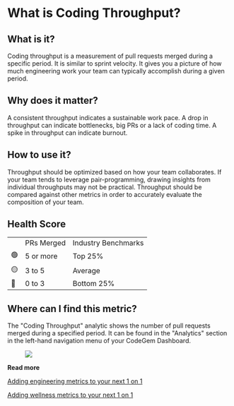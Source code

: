 # What is Coding Throughput?

## **What is it?**

Coding throughput is a measurement of pull requests merged during a specific period. It is similar to sprint velocity. It gives you a picture of how much engineering work your team can typically accomplish during a given period.

## Why does it matter?

A consistent throughput indicates a sustainable work pace. A drop in throughput can indicate bottlenecks, big PRs or a lack of coding time. A spike in throughput can indicate burnout.

## How to use it?

Throughput should be optimized based on how your team collaborates. If your team tends to leverage pair-programming, drawing insights from individual throughputs may not be practical. Throughput should be compared against other metrics in order to accurately evaluate the composition of your team.

## **Health Score**

|    |            |                     |
| -- | ---------- | ------------------- |
|    | PRs Merged | Industry Benchmarks |
| 🟢 | 5 or more  | Top 25%             |
| 🟡 | 3 to 5     | Average             |
| 🔴 | 0 to 3     | Bottom 25%          |

## **Where can I find this metric?**

The "Coding Throughput" analytic shows the number of pull requests merged during a specified period. It can be found in the "Analytics" section in the left-hand navigation menu of your CodeGem Dashboard.

<figure><img src="https://d15txwkj13xtvh.cloudfront.net/downloads.intercomcdn.com/i/o/519347949/58d5fce81cf2b19e666e7cde/image.png" /></figure>

**Read more**

[Adding engineering metrics to your next 1 on 1](6206501-how-do-i-add-engineering-metrics-analytics-to-my-1-1s.html)

[Adding wellness metrics to your next 1 on 1](6206501-how-do-i-add-engineering-metrics-analytics-to-my-1-1s.html)
